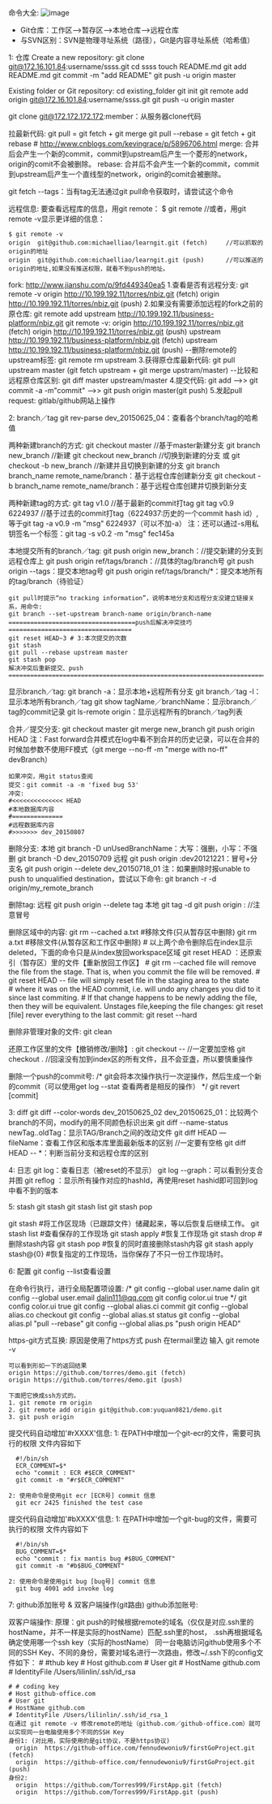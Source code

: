 命令大全: ![image](img/Git-Cheat-Sheet-by-RebelLabs.png)
* Git仓库：工作区-->暂存区-->本地仓库-->远程仓库
* 与SVN区别：SVN是物理寻址系统（路径），Git是内容寻址系统（哈希值）

1: 仓库
  Create a new repository:
    git clone git@172.16.101.84:username/ssss.git
    cd ssss
    touch README.md
    git add README.md
    git commit -m "add README"
    git push -u origin master

  Existing folder or Git repository:
    cd existing_folder
    git init
    git remote add origin git@172.16.101.84:username/ssss.git
    git push -u origin master

  git clone git@172.172.172.172:member：从服务器clone代码

  拉最新代码:
    git pull = git fetch + git merge
    git pull --rebase = git fetch + git rebase
        # http://www.cnblogs.com/kevingrace/p/5896706.html
        merge: 合并后会产生一个新的commit，commit到upstream后产生一个菱形的network，origin的comit不会被删除。
        rebase: 合并后不会产生一个新的commit，commit到upstream后产生一个直线型的network，origin的comit会被删除。

  git fetch --tags：当有tag无法通过git pull命令获取时，请尝试这个命令

  远程信息:
    要查看远程库的信息，用git remote：
    $ git remote  //或者，用git remote -v显示更详细的信息：

    $ git remote -v
    origin  git@github.com:michaelliao/learngit.git (fetch)     //可以抓取的origin的地址
    origin  git@github.com:michaelliao/learngit.git (push)      //可以推送的origin的地址,如果没有推送权限，就看不到push的地址。

  fork: http://www.jianshu.com/p/9fd449340ea5
    1.查看是否有远程分支: git remote -v
      origin  http://10.199.192.11/torres/nbiz.git (fetch)
      origin  http://10.199.192.11/torres/nbiz.git (push)
    2.如果没有需要添加远程的fork之前的原仓库: git remote add upstream http://10.199.192.11/business-platform/nbiz.git
      git remote -v: 
        origin  http://10.199.192.11/torres/nbiz.git (fetch)
        origin  http://10.199.192.11/torres/nbiz.git (push)
        upstream  http://10.199.192.11/business-platform/nbiz.git (fetch)
        upstream  http://10.199.192.11/business-platform/nbiz.git (push)
      --删除remote的upstream标签: git remote rm upstream
    3.获得原仓库最新代码: git pull upstream master (git fetch upstream + git merge upstram/master) 
      --比较和远程原仓库区别: git diff master upstream/master
    4.提交代码: git add -->> git commit -a -m"commit" -->> git push origin master(git push)
    5.发起pull request: gitlab/github网站上操作

2: branch／tag
  git rev-parse dev_20150625_04：查看各个branch/tag的哈希值

  两种新建branch的方式:
        git checkout master  //基于master新建分支 
        git branch new_branch  //新建
        git checkout new_branch  //切换到新建的分支
        或
        git checkout -b new_branch  //新建并且切换到新建的分支
    git branch branch_name remote_name/branch：基于远程仓库创建新分支
    git checkout -b branch_name remote_name/branch：基于远程仓库创建并切换到新分支

  两种新建tag的方式:
    git tag v1.0          //基于最新的commit打tag
    git tag v0.9 6224937  //基于过去的commit打tag（6224937:历史的一个commit hash id）,等于git tag -a v0.9 -m "msg" 6224937（可以不加-a）
    注：还可以通过-s用私钥签名一个标签：git tag -s v0.2 -m "msg" fec145a

  本地提交所有的branch／tag:
    git push origin new_branch：//提交新建的分支到远程仓库上
    git push origin ref/tags/branch：//具体的tag/branch号
    git push origin --tags：提交本地tag号
    git push origin ref/tags/branch/*：提交本地所有的tag/branch（待验证）

    git pull时提示“no tracking information”，说明本地分支和远程分支没建立链接关系，用命令:
    git branch --set-upstream branch-name origin/branch-name
    ===================================push后解决冲突技巧==================================
    git reset HEAD~3 # 3:本次提交的次数
    git stash 
    git pull --rebase upstream master
    git stash pop
    解决冲突后重新提交、push
    ====================================================================================
    
  显示branch／tag:
    git branch -a：显示本地+远程所有分支
    git branch／tag -l：显示本地所有branch／tag
    git show tagName／branchName：显示branch／tag的commit记录
    git ls-remote origin：显示远程所有的branch／tag列表

  合并／提交分支:
    git checkout master
    git merge new_branch
    git push origin HEAD
    注：Fast forward合并模式在log中看不到合并的历史记录，可以在合并的时候加参数不使用FF模式（git merge --no-ff -m "merge with no-ff" devBranch）

    如果冲突，用git status查阅
    提交：git commit -a -m 'fixed bug 53'
    冲突:
    #<<<<<<<<<<<<<< HEAD
    #本地数据库内容
    #==============
    #远程数据库内容
    #>>>>>>> dev_20150807

  删除分支: 
    本地
      git branch -D unUsedBranchName：大写：强删，小写：不强删
      git branch -D dev_20150709
    远程
      git push origin :dev20121221：冒号+分支名
      git push origin --delete dev_20150718_01
      注：如果删除时报unable to push to unqualified destination，尝试以下命令: 
          git branch -r -d origin/my_remote_branch

  删除tag:
    远程
      git push origin --delete tag <tagname>
    本地
      git tag -d <tagname>
      git push origin :<tagname>    //注意冒号

  删除区域中的内容:
      git rm --cached a.txt    #移除文件(只从暂存区中删除)
      git rm a.txt         #移除文件(从暂存区和工作区中删除)
        # 以上两个命令删除后在index显示deleted，下面的命令只是从index放回workspace区域
      git reset HEAD <file>：还原索引（暂存区）里的文件【重新放回工作区】
        # git rm --cached file will remove the file from the stage. That is, when you commit the file will be removed. 
        # git reset HEAD -- file will simply reset file in the staging area to the state        
        # where it was on the HEAD commit, i.e. will undo any changes you did to it since last commiting. 
        # If that change happens to be newly adding the file, then they will be equivalent.
      Unstages file,keeping the file changes:
        git reset [file]
      rever everything to the last commit:
        git reset --hard

  删除非管理对象的文件:
    git clean

  还原工作区里的文件【撤销修改/删除】:
    git checkout -- <file>    //一定要加空格
    git checkout .            //回滚没有加到index区的所有文件，且不会亚盏，所以要慎重操作
  
  删除一个push的commit号:
    /*
    git会将本次操作执行一次逆操作，然后生成一个新的commit（可以使用get log --stat 查看两者是相反的操作）
    */
    git revert [commit]

3: diff
  git diff --color-words dev_20150625_02 dev_20150625_01：比较两个branch的不同，modify的用不同颜色标识出来
  git diff --name-status newTag..oldTag：显示TAG/Branch之间的改动文件
  git diff HEAD — fileName：查看工作区和版本库里面最新版本的区别 //一定要有空格
  git diff HEAD -- *：判断当前分支和远程仓库的区别

4: 日志
  git log：查看日志（被reset的不显示）
  git log --graph：可以看到分支合并图
  git reflog ：显示所有操作对应的hashId，再使用reset hashid即可回到log中看不到的版本


5: stash
  git stash
  git stash list
  git stash pop

  git stash #将工作区现场（已跟踪文件）储藏起来，等以后恢复后继续工作。 
  git stash list #查看保存的工作现场 
  git stash apply #恢复工作现场 
  git stash drop #删除stash内容 
  git stash pop #恢复的同时直接删除stash内容 
  git stash apply stash@{0} #恢复指定的工作现场，当你保存了不只一份工作现场时。


6: 配置
  git config --list查看设置
  
  在命令行执行，进行全局配置项设置:
  /*
  git config --global user.name dalin
  git config --global user.email dalin111@qq.com
  git config color.ui true
  */
  git config color.ui true
  git config --global alias.ci commit
  git config --global alias.co checkout
  git config --global alias.st status
  git config --global alias.pl "pull --rebase" 
  git config --global alias.ps "push origin HEAD" 
  
  https-git方式互换:
    原因是使用了https方式 push
    在termail里边 输入  git remote -v 

    可以看到形如一下的返回结果
    origin https://github.com/torres/demo.git (fetch)
    origin https://github.com/torres/demo.git (push)

    下面把它换成ssh方式的。
    1. git remote rm origin
    2. git remote add origin git@github.com:yuquan0821/demo.git
    3. git push origin 

  提交代码自动增加'#rXXXX'信息:
    1: 在PATH中增加一个git-ecr的文件，需要可执行的权限
      文件内容如下

      #!/bin/sh
      ECR_COMMENT=$*
      echo "commit : ECR #$ECR_COMMENT" 
      git commit -m "#r$ECR_COMMENT" 

    2: 使用命令是使用git ecr [ECR号] commit 信息
      git ecr 2425 finished the test case

  提交代码自动增加'#bXXXX'信息:
    1: 在PATH中增加一个git-bug的文件，需要可执行的权限
      文件内容如下

      #!/bin/sh
      BUG_COMMENT=$*
      echo "commit : fix mantis bug #$BUG_COMMENT" 
      git commit -m "#b$BUG_COMMENT" 

    2: 使用命令是使用git bug [bug号] commit 信息
      git bug 4001 add invoke log


7: github添加账号 & 双客户端操作(git路由)
  github添加账号:


  双客户端操作:
    原理：git push的时候根据remote的域名（仅仅是对应.ssh里的hostName，并不一样是实际的hostName）匹配.ssh里的host，
         .ssh再根据域名确定使用哪一个ssh key（实际的hostName）
    同一台电脑访问github使用多个不同的SSH Key、不同的身份，需要对域名进行一次路由，修改~/.ssh下的config文件如下：
    # #thub key
    # Host github.com
    # User git
    # HostName github.com
    # IdentityFile /Users/lilinlin/.ssh/id_rsa
 
    # # coding key
    # Host github-office.com
    # User git
    # HostName github.com
    # IdentityFile /Users/lilinlin/.ssh/id_rsa_1
    在通过 git remote -v 修改remote的地址（github.com／github-office.com）就可以实现同一台电脑使用多个不同的SSH Key
    身份1: (对比用，实际使用的是git协议，不是https协议)
      origin  https://github-office.com/fennudewoniu9/firstGoProject.git (fetch)
      origin  https://github-office.com/fennudewoniu9/firstGoProject.git (push)
    身份2:
      origin  https://github.com/Torres999/FirstApp.git (fetch)
      origin  https://github.com/Torres999/FirstApp.git (push)



      